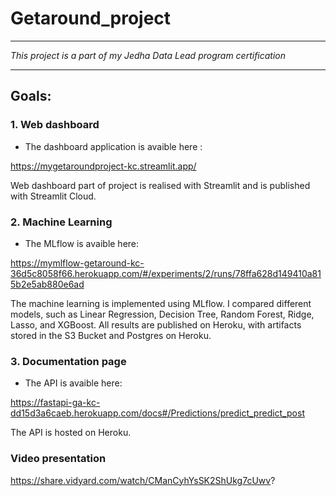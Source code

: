 # Getaround_project

-----------------------------------------------------------------------------------------------------------------------------

*This project is a part of my Jedha Data Lead program certification*

-----------------------------------------------------------------------------------------------------------------------------

## Goals:

### 1. Web dashboard
* The dashboard application is avaible here :

https://mygetaroundproject-kc.streamlit.app/

Web dashboard part of project is realised with Streamlit and is published with Streamlit Cloud.

### 2. Machine Learning
* The MLflow is avaible here:

https://mymlflow-getaround-kc-36d5c8058f66.herokuapp.com/#/experiments/2/runs/78ffa628d149410a815b2e5ab880e6ad

The machine learning is implemented using MLflow. I compared different models, such as Linear Regression, Decision Tree, Random Forest, Ridge, Lasso, and XGBoost. All results are published on Heroku, with artifacts stored in the S3 Bucket and Postgres on Heroku.

### 3. Documentation page
* The API is avaible here:

https://fastapi-ga-kc-dd15d3a6caeb.herokuapp.com/docs#/Predictions/predict_predict_post

The API is hosted on Heroku.

### Video presentation

https://share.vidyard.com/watch/CManCyhYsSK2ShUkg7cUwv?
  

